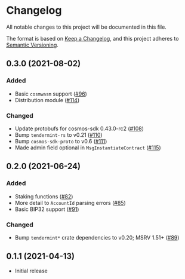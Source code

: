 # Changelog
All notable changes to this project will be documented in this file.

The format is based on [Keep a Changelog](https://keepachangelog.com/en/1.0.0/),
and this project adheres to [Semantic Versioning](https://semver.org/spec/v2.0.0.html).

## 0.3.0 (2021-08-02)
### Added
- Basic `cosmwasm` support ([#96])
- Distribution module ([#114])

### Changed
- Update protobufs for cosmos-sdk 0.43.0-rc2 ([#108])
- Bump `tendermint-rs` to v0.21 ([#110])
- Bump `cosmos-sdk-proto` to v0.6 ([#111])
- Made admin field optional in `MsgInstantiateContract` ([#115])

[#96]: https://github.com/cosmos/cosmos-rust/pull/96
[#108]: https://github.com/cosmos/cosmos-rust/pull/108
[#110]: https://github.com/cosmos/cosmos-rust/pull/110
[#111]: https://github.com/cosmos/cosmos-rust/pull/111
[#114]: https://github.com/cosmos/cosmos-rust/pull/114
[#115]: https://github.com/cosmos/cosmos-rust/pull/115

## 0.2.0 (2021-06-24)
### Added
- Staking functions ([#82])
- More detail to `AccountId` parsing errors ([#85])
- Basic BIP32 support ([#91])

### Changed
- Bump `tendermint*` crate dependencies to v0.20; MSRV 1.51+ ([#89])

[#82]: https://github.com/cosmos/cosmos-rust/pull/82
[#85]: https://github.com/cosmos/cosmos-rust/pull/85
[#89]: https://github.com/cosmos/cosmos-rust/pull/89
[#91]: https://github.com/cosmos/cosmos-rust/pull/91

## 0.1.1 (2021-04-13)
- Initial release
